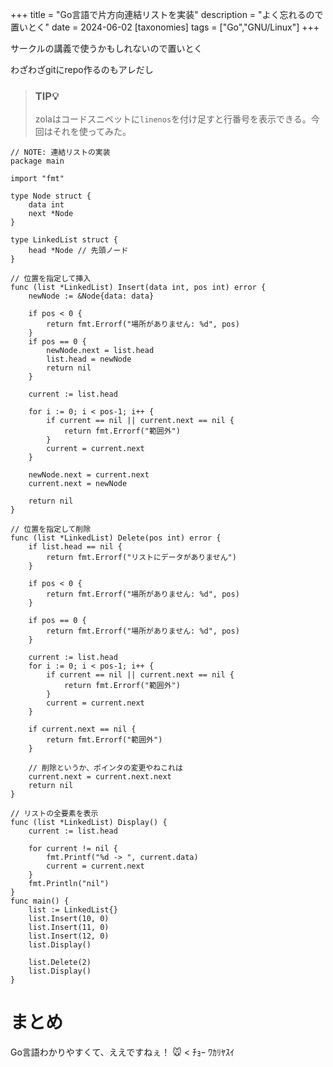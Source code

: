 +++
title = "Go言語で片方向連結リストを実装"
description = "よく忘れるので置いとく"
date = 2024-06-02
[taxonomies]
tags = ["Go","GNU/Linux"]
+++

サークルの講義で使うかもしれないので置いとく

わざわざgitにrepo作るのもアレだし

> ### TIP💡
> zolaはコードスニペットに`linenos`を付け足すと行番号を表示できる。今回はそれを使ってみた。
```go,linenos
// NOTE: 連結リストの実装
package main

import "fmt"

type Node struct {
	data int
	next *Node
}

type LinkedList struct {
	head *Node // 先頭ノード
}

// 位置を指定して挿入
func (list *LinkedList) Insert(data int, pos int) error {
	newNode := &Node{data: data}

	if pos < 0 {
		return fmt.Errorf("場所がありません: %d", pos)
	}
	if pos == 0 {
		newNode.next = list.head
		list.head = newNode
		return nil
	}

	current := list.head

	for i := 0; i < pos-1; i++ {
		if current == nil || current.next == nil {
			return fmt.Errorf("範囲外")
		}
		current = current.next
	}

	newNode.next = current.next
	current.next = newNode

	return nil
}

// 位置を指定して削除
func (list *LinkedList) Delete(pos int) error {
	if list.head == nil {
		return fmt.Errorf("リストにデータがありません")
	}

	if pos < 0 {
		return fmt.Errorf("場所がありません: %d", pos)
	}

	if pos == 0 {
		return fmt.Errorf("場所がありません: %d", pos)
	}

	current := list.head
	for i := 0; i < pos-1; i++ {
		if current == nil || current.next == nil {
			return fmt.Errorf("範囲外")
		}
		current = current.next
	}

	if current.next == nil {
		return fmt.Errorf("範囲外")
	}

	// 削除というか、ポインタの変更やねこれは
	current.next = current.next.next
	return nil
}

// リストの全要素を表示
func (list *LinkedList) Display() {
	current := list.head

	for current != nil {
		fmt.Printf("%d -> ", current.data)
		current = current.next
	}
	fmt.Println("nil")
}
func main() {
	list := LinkedList{}
	list.Insert(10, 0)
	list.Insert(11, 0)
	list.Insert(12, 0)
	list.Display()

	list.Delete(2)
	list.Display()
}

```

# まとめ

Go言語わかりやすくて、ええですねぇ！
🐭 < ﾁｮｰ ﾜｶﾘﾔｽｲ
